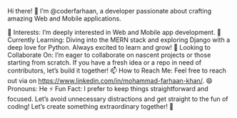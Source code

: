 
Hi there! 👋 I’m @coderfarhaan, a developer passionate about crafting amazing Web and Mobile applications.

👀 Interests: I’m deeply interested in Web and Mobile app development.
🌱 Currently Learning: Diving into the MERN stack and exploring Django with a deep love for Python. Always excited to learn and grow!
💞️ Looking to Collaborate On: I’m eager to collaborate on nascent projects or those starting from scratch. If you have a fresh idea or a repo in need of contributors, let’s build it together!
📫 How to Reach Me: Feel free to reach out via on https://www.linkedin.com/in/mohammad-farhaan-khan/.
😄 Pronouns: He
⚡ Fun Fact: I prefer to keep things straightforward and focused. Let’s avoid unnecessary distractions and get straight to the fun of coding!
Let’s create something extraordinary together! 🚀

<!---
coderfarhaan/coderfarhaan is a ✨ special ✨ repository because its `README.md` (this file) appears on your GitHub profile.
You can click the Preview link to take a look at your changes.
--->
